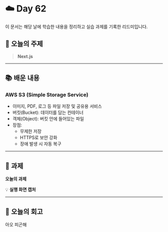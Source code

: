 # ☁️ Day 62
이 문서는 해당 날에 학습한 내용을 정리하고 실습 과제를 기록한 리드미입니다.

## 🔖 오늘의 주제
> **Next.js**

---

## 📚 배운 내용
### AWS S3 (Simple Storage Service)
- 이미지, PDF, 로그 등 파일 저장 및 공유용 서비스
- 버킷(Bucket): 데이터를 담는 컨테이너
- 객체(Object): 버킷 안에 들어있는 파일
- 장점:
    - 무제한 저장
    - HTTPS로 보안 강화
    - 장애 발생 시 자동 복구

--- 

## 📝 과제

**오늘의 과제**
>

💡 **실행 화면 캡처**




---

## 💭 오늘의 회고
아오 피곤해

